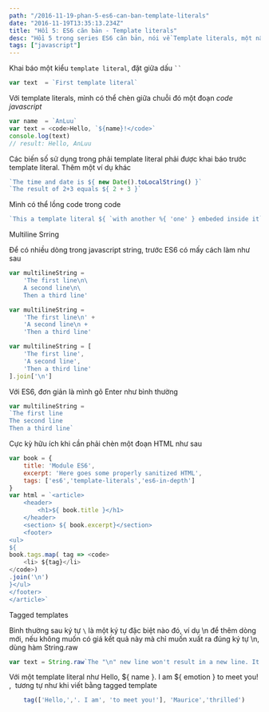 ```yaml
---
path: "/2016-11-19-phan-5-es6-can-ban-template-literals"
date: "2016-11-19T13:35:13.234Z"
title: "Hồi 5: ES6 căn bản - Template literals"
desc: "Hồi 5 trong series ES6 căn bản, nói về Template literals, một nâng cấp lớn cho string"
tags: ["javascript"]
---
```



Khai báo một kiểu `template literal`, đặt giữa dấu <code>``</code>

```js
var text  = `First template literal`
```


Với template literals, mình có thể chèn giữa chuỗi đó một đoạn *code javascript*

```js
var name  = `AnLuu`
var text = <code>Hello, `${name}!</code>`
console.log(text)
// result: Hello, AnLuu
```

Các biến số sử dụng trong phải template literal phải được khai báo trước template literal. Thêm một ví dụ khác

```js
`The time and date is ${ new Date().toLocalString() }`
`The result of 2+3 equals ${ 2 + 3 }`
```

Mình có thể lồng code trong code

```js
`This a template literal ${ `with another %{ 'one' } embeded inside it`}`
```

Multiline Srring

Để có nhiều dòng trong javascript string, trước ES6 có mấy cách làm như sau

```js
var multilineString =
    'The first line\n\
    A second line\n\
    Then a third line'

var multilineString =
    'The first line\n' +
    'A second line\n +
    'Then a third line'

var multilineString = [
    'The first line',
    'A second line',
    'Then a third line'
].join['\n']
```

Với ES6, đơn giản là mình gõ Enter như bình thường

```js
var multilineString =
`The first line
The second line
Then a third line`
```

Cực kỳ hữu ích khi cần phải chèn một đoạn HTML như sau

```js
var book = {
    title: 'Module ES6',
    excerpt: 'Here goes some properly sanitized HTML',
    tags: ['es6','template-literals','es6-in-depth']
}
var html = `<article>
    <header>
        <h1>${ book.title }</h1>
    </header>
    <section> ${ book.excerpt}</section>
    <footer>
<ul>
${
book.tags.map( tag => <code>
    <li> ${tag}</li>
</code>)
.join('\n')
}</ul>
</footer>
</article>`
```

Tagged templates

Bình thường sau ký tự `\` là một ký tự đặc biệt nào đó, ví dụ \n để thêm dòng mới, nếu không muốn có giá kết quả này mà chỉ muốn xuất ra đúng ký tự \n, dùng hàm String.raw

```js
var text = String.raw`The "\n" new line won't result in a new line. It'll be escapted`
```

Với một template literal như Hello, ${ name }. I am ${ emotion } to meet you! ,  tương tự như khi viết bằng tagged template

```js
    tag(['Hello,','. I am', 'to meet you!'], 'Maurice','thrilled')
```